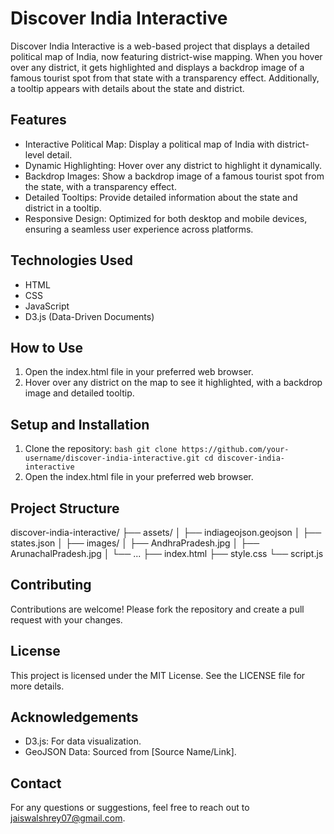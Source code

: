 # Discover India Interactive
Discover India Interactive is a web-based project that displays a detailed political map of India, now featuring district-wise mapping. When you hover over any district, it gets highlighted and displays a backdrop image of a famous tourist spot from that state with a transparency effect. Additionally, a tooltip appears with details about the state and district.

## Features
- Interactive Political Map: Display a political map of India with district-level detail.
- Dynamic Highlighting: Hover over any district to highlight it dynamically.
- Backdrop Images: Show a backdrop image of a famous tourist spot from the state, with a transparency effect.
- Detailed Tooltips: Provide detailed information about the state and district in a tooltip.
- Responsive Design: Optimized for both desktop and mobile devices, ensuring a seamless user experience across platforms.

## Technologies Used
- HTML
- CSS
- JavaScript
- D3.js (Data-Driven Documents)

## How to Use
1. Open the index.html file in your preferred web browser.
2. Hover over any district on the map to see it highlighted, with a backdrop image and detailed tooltip.

## Setup and Installation
1. Clone the repository:
` bash
git clone https://github.com/your-username/discover-india-interactive.git
cd discover-india-interactive `
2. Open the index.html file in your preferred web browser.

## Project Structure
discover-india-interactive/
├── assets/
│   ├── indiageojson.geojson
│   ├── states.json
│   ├── images/
│       ├── AndhraPradesh.jpg
│       ├── ArunachalPradesh.jpg
│       └── ...
├── index.html
├── style.css
└── script.js

## Contributing
Contributions are welcome! Please fork the repository and create a pull request with your changes.

## License
This project is licensed under the MIT License. See the LICENSE file for more details.

## Acknowledgements
- D3.js: For data visualization.
- GeoJSON Data: Sourced from [Source Name/Link].

## Contact
For any questions or suggestions, feel free to reach out to jaiswalshrey07@gmail.com.
